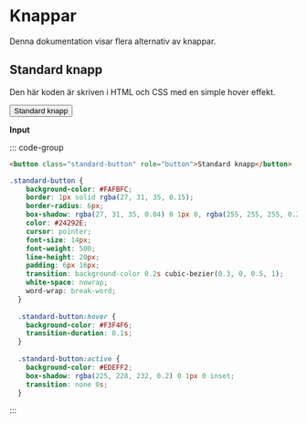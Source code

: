 # Knappar

Denna dokumentation visar flera alternativ av knappar.

## Standard knapp

Den här koden är skriven i HTML och CSS med en simple hover effekt.
<div>
  <button class="standard-button" role="button">Standard knapp</button>
</div>

**Input**

::: code-group

```html [HTML]
<button class="standard-button" role="button">Standard knapp</button>
```

```css [CSS]
.standard-button {
    background-color: #FAFBFC;
    border: 1px solid rgba(27, 31, 35, 0.15);
    border-radius: 6px;
    box-shadow: rgba(27, 31, 35, 0.04) 0 1px 0, rgba(255, 255, 255, 0.25) 0 1px 0 inset;
    color: #24292E;
    cursor: pointer;
    font-size: 14px;
    font-weight: 500;
    line-height: 20px;
    padding: 6px 16px;
    transition: background-color 0.2s cubic-bezier(0.3, 0, 0.5, 1);
    white-space: nowrap;
    word-wrap: break-word;
  }
  
  .standard-button:hover {
    background-color: #F3F4F6;
    transition-duration: 0.1s;
  }
  
  .standard-button:active {
    background-color: #EDEFF2;
    box-shadow: rgba(225, 228, 232, 0.2) 0 1px 0 inset;
    transition: none 0s;
  }
```
:::

<script setup>
import './elements.css'
import EditPageButton from '../../.vitepress/theme/components/edit-page-button.vue'
</script>

<EditPageButton />

